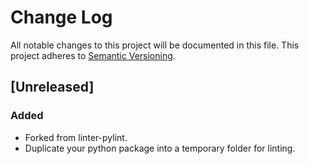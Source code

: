 # Change Log
All notable changes to this project will be documented in this file.
This project adheres to [Semantic Versioning](http://semver.org/).

## [Unreleased]
### Added
- Forked from linter-pylint.
- Duplicate your python package into a temporary folder for linting.
